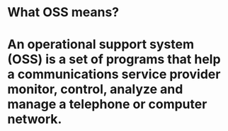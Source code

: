 <h1> What OSS means? <h1/>
  <p> An operational support system (OSS) is a set of programs that help a communications service provider monitor, control,
    analyze and manage a telephone or computer network.</p>
